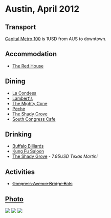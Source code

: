 # Austin, April 2012

## Transport

[Capital Metro 100](http://www.capmetro.org/riding/current_schedules/MAPS/RT100_SB.PDF) is 1USD from AUS to downtown.

## Accommodation

* [The Red House](http://socospaces.com/SoCo/redhouse.html)

## Dining

* [La Condesa](http://lacondesaaustin.com/)
* [Lambert's](http://lambertsaustin.com/)
* [The Mighty Cone](http://www.mightycone.com/)
* [Peche](http://www.pecheaustin.com/)
* [The Shady Grove](http://www.theshadygrove.com/)
* [South Congress Cafe](http://www.southcongresscafe.com/)

## Drinking

* [Buffalo Billiards](http://www.buffalobilliards.com/)
* [Kung Fu Saloon](http://kungfusaloon.com/)
* [The Shady Grove](http://www.theshadygrove.com/) - *7.95USD Texas Martini*

## Activities

* ~~[Congress Avenue Bridge Bats](http://www.batcon.org/index.php/get-involved/visit-a-bat-location/congress-avenue-bridge/subcategory/51.html)~~

## [Photo](http://www.flickr.com/photos/dylane/sets/72157629554029370/)

![](http://farm8.staticflickr.com/7088/7110116083_533c746695_m.jpg)
![](http://farm8.staticflickr.com/7184/7111168115_619b54de7a_m.jpg)
![](http://farm9.staticflickr.com/8150/6958062596_7465e86b99_m.jpg)
